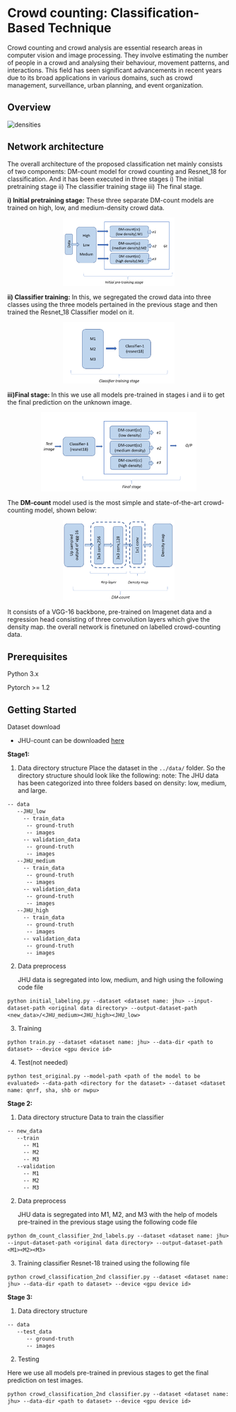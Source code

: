 
# Crowd counting: Classification-Based Technique

Crowd counting and crowd analysis are essential research areas in computer vision and image processing. They involve estimating the number of people in a crowd and analysing their behaviour, movement patterns, and interactions. This field has seen significant advancements in recent years due to its broad applications in various domains, such as crowd management, surveillance, urban planning, and event organization.


## Overview

![densities](https://github.com/Pshubham1012/Classification-approach/assets/124425044/ca18705a-8db4-4bfd-a1ff-fe2b64d25719)

## Network architecture
The overall architecture of the proposed classification net mainly consists of two components: DM-count model for crowd counting and Resnet_18 for classification. And it has been executed in three stages i) The initial pretraining stage ii) The classifier training stage iii) The final stage.

**i) Initial pretraining stage:** 
These three separate DM-count models are trained on high, low, and medium-density crowd data.
<p align="center">
  <img src="https://github.com/Pshubham1012/Classification-approach/raw/main/images/st1.png" alt="Image" width="50%" height="50%">
</p>


   

**ii) Classifier training:**
In this, we segregated the crowd data into three classes using the three models pertained in the previous stage and then trained the Resnet_18 Classifier model on it.

<p align="center">
  <img src="https://github.com/Pshubham1012/Classification-approach/raw/main/images/st2.png" alt="Image" style="width: 50%; height: 50%;">
</p>

**iii)Final stage:**
In this we use all models pre-trained in stages i and ii to get the final prediction on the unknown image.

<p align="center">
  <img src="https://github.com/Pshubham1012/Classification-approach/raw/main/images/st3.png" alt="Image" style="width: 70%; height: 70%;">
</p>

The **DM-count** model used is the most simple and state-of-the-art crowd-counting model, shown below:

<p align="center">
  <img src="https://github.com/Pshubham1012/Classification-approach/raw/main/images/dm count.png" alt="Image" style="width: 50%; height: 50%;">
</p>

It consists of a VGG-16 backbone, pre-trained on Imagenet data and a regression head consisting of three convolution layers which give the density map. the overall network is finetuned on labelled crowd-counting data.
## Prerequisites

Python 3.x

Pytorch >= 1.2


## Getting Started
Dataset download

+ JHU-count can be downloaded [here](http://www.crowd-counting.com/#download)

**Stage1:**
1. Data directory structure
Place the dataset in the `../data/` folder. So the directory structure should look like the following:
note: The JHU data has been categorized into three folders based on density: low, medium, and large.
```
-- data
   --JHU_low
     -- train_data
      -- ground-truth
      -- images
     -- validation_data
      -- ground-truth
      -- images
   --JHU_medium
     -- train_data
      -- ground-truth
      -- images
     -- validation_data
      -- ground-truth
      -- images
   --JHU_high
     -- train_data
      -- ground-truth
      -- images
     -- validation_data
      -- ground-truth
      -- images
```
2. Data preprocess

   JHU data is segregated into low, medium, and high using the following code file

```
python initial_labeling.py --dataset <dataset name: jhu> --input-dataset-path <original data directory> --output-dataset-path <new_data>/<JHU_medium><JHU_high><JHU_low> 
```

3. Training

```
python train.py --dataset <dataset name: jhu> --data-dir <path to dataset> --device <gpu device id>
```

4. Test(not needed)

```
python test_original.py --model-path <path of the model to be evaluated> --data-path <directory for the dataset> --dataset <dataset name: qnrf, sha, shb or nwpu>
```
**Stage 2:**
1. Data directory structure
  Data to train the classifier
```
-- new_data
   --train
     -- M1
     -- M2
     -- M3
   --validation
     -- M1
     -- M2
     -- M3
```
2. Data preprocess

   JHU data is segregated into M1, M2, and M3 with the help of models pre-trained in the previous stage using the following code file

```
python dm_count_classifier_2nd_labels.py --dataset <dataset name: jhu> --input-dataset-path <original data directory> --output-dataset-path <M1><M2><M3> 
```

3. Training
  classifier Resnet-18 trained using the following file
```
python crowd_classification_2nd classifier.py --dataset <dataset name: jhu> --data-dir <path to dataset> --device <gpu device id>
```

**Stage 3:**
1. Data directory structure
   
```
-- data
   --test_data
      -- ground-truth
      -- images
```

2. Testing

  Here we use all models pre-trained in previous stages to get the final prediction on test images.

```
python crowd_classification_2nd classifier.py --dataset <dataset name: jhu> --data-dir <path to dataset> --device <gpu device id>
```
